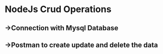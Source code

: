 
<h1>NodeJs Crud Operations</h1>

<h2>->Connection with Mysql Database</h2>
<h2>->Postman to create update and delete the data</h2>
